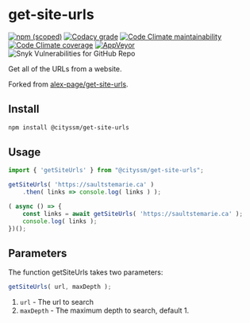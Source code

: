 # get-site-urls

[![npm (scoped)](https://img.shields.io/npm/v/@cityssm/get-site-urls)](https://www.npmjs.com/package/@cityssm/get-site-urls) [![Codacy grade](https://img.shields.io/codacy/grade/0d191d20c48b4203a35590490a64564f)](https://app.codacy.com/gh/cityssm/get-site-urls/dashboard) [![Code Climate maintainability](https://img.shields.io/codeclimate/maintainability/cityssm/get-site-urls)](https://codeclimate.com/github/cityssm/get-site-urls) [![Code Climate coverage](https://img.shields.io/codeclimate/coverage/cityssm/get-site-urls)](https://codeclimate.com/github/cityssm/get-site-urls) [![AppVeyor](https://img.shields.io/appveyor/build/dangowans/get-site-urls)](https://ci.appveyor.com/project/dangowans/get-site-urls) ![Snyk Vulnerabilities for GitHub Repo](https://img.shields.io/snyk/vulnerabilities/github/cityssm/get-site-urls)

Get all of the URLs from a website.

Forked from [alex-page/get-site-urls](https://github.com/alex-page/get-site-urls).

## Install

```sh
npm install @cityssm/get-site-urls
```

## Usage

```javascript
import { 'getSiteUrls' } from "@cityssm/get-site-urls";

getSiteUrls( 'https://saultstemarie.ca' )
	.then( links => console.log( links ) );

( async () => {
	const links = await getSiteUrls( 'https://saultstemarie.ca' );
	console.log( links );
})();
```

## Parameters

The function getSiteUrls takes two parameters:

```javascript
getSiteUrls( url, maxDepth );
```

1.  `url` - The url to search
2.  `maxDepth` - The maximum depth to search, default 1.
